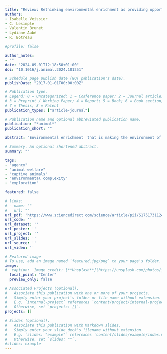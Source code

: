 ```yaml
---
title: "Review: Rethinking environmental enrichment as providing opportunities to acquire information"
authors:
- Isabelle Veissier
- C. Lesimple
- Valentin Brunet
- Lydiane Aubé
- R. Botreau

#profile: false 

author_notes:
- ""
date: "2024-09-01T12:18:50+01:00"
doi: "10.1016/j.animal.2024.101251"

# Schedule page publish date (NOT publication's date).
publishDate: "2017-01-01T00:00:00Z"

# Publication type.
# Legend: 0 = Uncategorized; 1 = Conference paper; 2 = Journal article;
# 3 = Preprint / Working Paper; 4 = Report; 5 = Book; 6 = Book section;
# 7 = Thesis; 8 = Patent
publication_types: ["article-journal"]

# Publication name and optional abbreviated publication name.
publication: "*animal*"
publication_short: ""

abstract: "Environmental enrichment, that is making the environment of animals more complex, was first designed to enhance the welfare and cognitive abilities of captive animals, and was more recently applied to farm animals. Enrichments can be sensory, physical, social, occupational, feeding-based, or a mix of these, with a view to improve animals’ welfare. We posit that enrichments share the common factor of providing information to animals so that enrichment is all about providing the animal with a way to acquire information by interacting with the environment. Animals enjoy acquiring information, and the process of acquiring information acts in a way that enables them to better adapt to future environments. This reframed view of enrichment has several implications including prolonging the duration of exposure to an enrichment does not necessarily increase the impact of that enrichment, neutral and even slightly negative stimuli may still be enriching, complex and variable environments are enriching, and the more intensively an animal can engage with the environment, the more it will benefit from enrichments. These implications should be further explored by comprehensive re-analyses of findings from the enrichment literature and/or by dedicated experiments."

# Summary. An optional shortened abstract.
summary: ""

tags:
- "agency"
- "animal welfare"
- "captive animals"
- "environmental complexity"
- "exploration"

featured: false

# links:
# - name: ""
#   url: ""
url_pdf: 'https://www.sciencedirect.com/science/article/pii/S1751731124001824/pdfft?md5=b3455ebe54e011be022c9601a7e11184&pid=1-s2.0-S1751731124001824-main.pdf'
url_code: ''
url_dataset: ''
url_poster: ''
url_project: ''
url_slides: ''
url_source: ''
url_video: ''

# Featured image
# To use, add an image named `featured.jpg/png` to your page's folder.
image:
#  caption: 'Image credit: [**Unsplash**](https://unsplash.com/photos/jdD8gXaTZsc)'
  focal_point: "Center"
  preview_only: false

# Associated Projects (optional).
#   Associate this publication with one or more of your projects.
#   Simply enter your project's folder or file name without extension.
#   E.g. `internal-project` references `content/project/internal-project/index.md`.
#   Otherwise, set `projects: []`.
projects: []

# Slides (optional).
#   Associate this publication with Markdown slides.
#   Simply enter your slide deck's filename without extension.
#   E.g. `slides: "example"` references `content/slides/example/index.md`.
#   Otherwise, set `slides: ""`.
#slides: example
---
```

